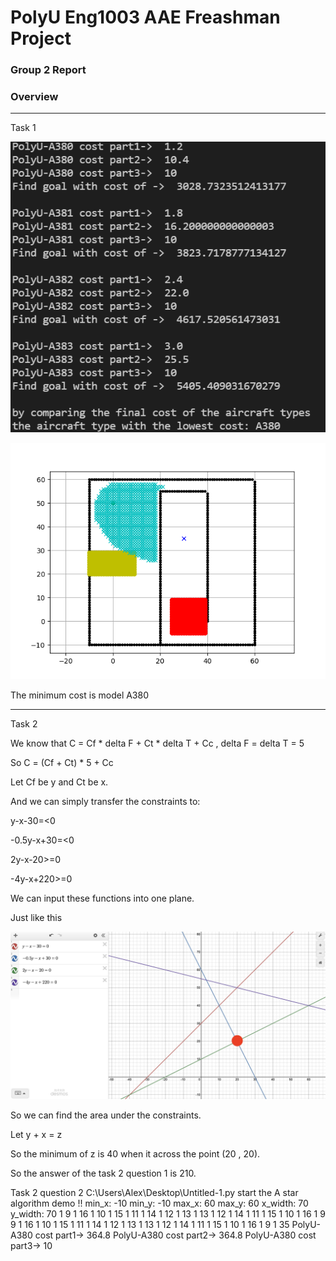 # PolyU Eng1003 AAE Freashman Project
### Group 2 Report

### Overview  
---

Task 1

![Task1 numbers](https://github.com/Alex-Shun-kit-YEUNG/AAE-Freshman-projuct-group-2/blob/0ee9bf5ed7224fc73bed4743379536dc401045f9/task1%20numbers.png)


![Task 1 - figure](https://github.com/Alex-Shun-kit-YEUNG/AAE-Freshman-projuct-group-2/blob/main/week6_task1-figure.png?raw=true)

The minimum cost is model A380

---


Task 2 

We know that C = Cf * delta F + Ct * delta T + Cc , delta F = delta T = 5

So C = (Cf + Ct) * 5 + Cc

Let Cf be y and Ct be x.

And we can simply transfer the constraints to:

y-x-30=<0

-0.5y-x+30=<0

2y-x-20>=0

-4y-x+220>=0

We can input these functions into one plane.

Just like this

![B2326E68-26A9-4BF3-8333-EE0A5ACDF009_1_201_a.jpeg](https://github.com/Alex-Shun-kit-YEUNG/AAE-Freshman-projuct-group-2/blob/main/B2326E68-26A9-4BF3-8333-EE0A5ACDF009_1_201_a.jpeg)

So we can find the area under the constraints.

Let y + x = z

So the minimum of z is 40 when it across the point (20 , 20).

So the answer of the task 2 question 1 is 210.



Task 2 question 2
C:\Users\Alex\Desktop\Untitled-1.py start the A star algorithm demo !!
min_x: -10
min_y: -10
max_x: 60
max_y: 60
x_width: 70
y_width: 70
1 9 1 16
1 10 1 15
1 11 1 14
1 12 1 13
1 13 1 12
1 14 1 11
1 15 1 10
1 16 1 9
9 1 16 1
10 1 15 1
11 1 14 1
12 1 13 1
13 1 12 1
14 1 11 1
15 1 10 1
16 1 9 1
35
PolyU-A380 cost part1->  364.8
PolyU-A380 cost part2->  364.8
PolyU-A380 cost part3->  10
